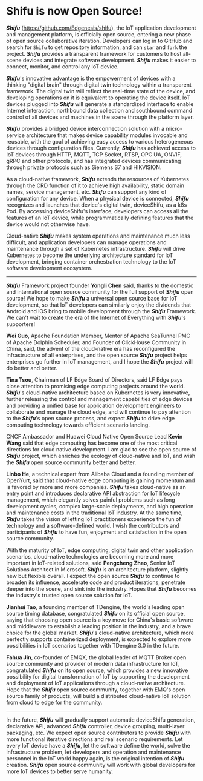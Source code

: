 # Shifu is now Open Source!

***Shifu*** (<https://github.com/Edgenesis/shifu>), the IoT application development and management platform, is officially open source, entering a new phase of open source collaborative iteration. Developers can log in to GitHub and search for `Shifu` to get repository information, and can `star` and `fork` the project. ***Shifu*** provides a transparent framework for customers to host all-scene devices and integrate software development. ***Shifu*** makes it easier to connect, monitor, and control any IoT device. 

***Shifu***'s innovative advantage is the empowerment of devices with a thinking "digital brain" through digital twin technology within a transparent framework. The digital twin will reflect the real-time state of the device, and developing operations on it is equivalent to operating the device itself. IoT devices plugged into ***Shifu*** will generate a standardized interface to enable Internet interaction, northbound data collection and southbound command control of all devices and machines in the scene through the platform layer. 

***Shifu*** provides a bridged device interconnection solution with a micro-service architecture that makes device capability modules invocable and reusable, with the goal of achieving easy access to various heterogeneous devices through configuration files. Currently, ***Shifu*** has achieved access to IoT devices through HTTP, MQTT, TCP Socket, RTSP, OPC UA, ONVIF, gRPC and other protocols, and has integrated devices communicating through private protocols such as Siemens S7 and HIKVISION. 

As a cloud-native framework, ***Shifu*** extends the resources of Kubernetes through the CRD function of it to achieve high availability, static domain names, service management, etc. ***Shifu*** can support any kind of configuration for any device. When a physical device is connected, ***Shifu*** recognizes and launches that device's digital twin, deviceShifu, as a k8s Pod. By accessing deviceShifu's interface, developers can access all the features of an IoT device, while programmatically defining features that the device would not otherwise have. 

Cloud-native ***Shifu*** makes system operations and maintenance much less difficult, and application developers can manage operations and maintenance through a set of Kubernetes infrastructure. ***Shifu*** will drive Kubernetes to become the underlying architecture standard for IoT development, bringing container orchestration technology to the IoT software development ecosystem. 

---

***Shifu*** Framework project founder **Yongli Chen** said, thanks to the domestic and international open source community for the full support of ***Shifu*** open source! We hope to make ***Shifu*** a universal open source base for IoT development, so that IoT developers can similarly enjoy the dividends that Android and iOS bring to mobile development through the ***Shifu*** Framework. We can't wait to create the era of the Internet of Everything with ***Shifu***'s supporters! 

**Wei Guo**, Apache Foundation Member, Mentor of Apache SeaTunnel PMC of Apache Dolphin Scheduler, and Founder of ClickHouse Community in China, said, the advent of the cloud-native era has reconfigured the infrastructure of all enterprises, and the open source ***Shifu*** project helps enterprises go further in IoT management, and I hope the ***Shifu*** project will do better and better. 

**Tina Tsou**, Chairman of LF Edge Board of Directors, said LF Edge pays close attention to promising edge computing projects around the world. ***Shifu***'s cloud-native architecture based on Kubernetes is very innovative, further releasing the control and management capabilities of edge devices and providing a unified base for application development engineers to collaborate and manage the cloud edge, and will continue to pay attention to the ***Shifu***'s open source process, and expect ***Shifu*** to drive edge computing technology towards efficient scenario landing. 

CNCF Ambassador and Huawei Cloud Native Open Source Lead **Kevin Wang** said that edge computing has become one of the most critical directions for cloud native development. I am glad to see the open source of ***Shifu*** project, which enriches the ecology of cloud-native and IoT, and wish the ***Shifu*** open source community better and better. 

**Linbo He**, a technical expert from Alibaba Cloud and a founding member of OpenYurt, said that cloud-native edge computing is gaining momentum and is favored by more and more companies. ***Shifu*** takes cloud-native as an entry point and introduces declarative API abstraction for IoT lifecycle management, which elegantly solves painful problems such as long development cycles, complex large-scale deployments, and high operation and maintenance costs in the traditional IoT industry. At the same time, ***Shifu*** takes the vision of letting IoT practitioners experience the fun of technology and a software-defined world. I wish the contributors and participants of ***Shifu*** to have fun, enjoyment and satisfaction in the open source community.

With the maturity of IoT, edge computing, digital twin and other application scenarios, cloud-native technologies are becoming more and more important in IoT-related solutions, said **Pengcheng Zhao**, Senior IoT Solutions Architect in Microsoft. ***Shifu*** is an architecture platform, slightly new but flexible overall. I expect the open source ***Shifu*** to continue to broaden its influence, accelerate code and product iterations, penetrate deeper into the scene, and sink into the industry. Hopes that ***Shifu*** becomes the industry's trusted open source solution for IoT. 

**Jianhui Tao**, a founding member of TDengine, the world's leading open source timing database, congratulated ***Shifu*** on its official open source, saying that choosing open source is a key move for China's basic software and middleware to establish a leading position in the industry, and a brave choice for the global market. ***Shifu***'s cloud-native architecture, which more perfectly supports containerized deployment, is expected to explore more possibilities in IoT scenarios together with TDengine 3.0 in the future. 

**Fahua Jin**, co-founder of EMQX, the global leader of MQTT Broker open source community and provider of modern data infrastructure for IoT, congratulated ***Shifu*** on its open source, which provides a new innovative possibility for digital transformation of IoT by supporting the development and deployment of IoT applications through a cloud-native architecture. Hope that the ***Shifu*** open source community, together with EMQ's open source family of products, will build a distributed cloud-native IoT solution from cloud to edge for the community. 

---

In the future, ***Shifu*** will gradually support automatic deviceShifu generation, declarative API, advanced ***Shifu*** controller, device grouping, multi-layer packaging, etc. We expect open source contributors to provide ***Shifu*** with more functional iterative directions and real scenario requirements. Let every IoT device have a ***Shifu***, let the software define the world, solve the infrastructure problem, let developers and operation and maintenance personnel in the IoT world happy again, is the original intention of ***Shifu*** creation. ***Shifu*** open source community will work with global developers for more IoT devices to better serve humanity.
